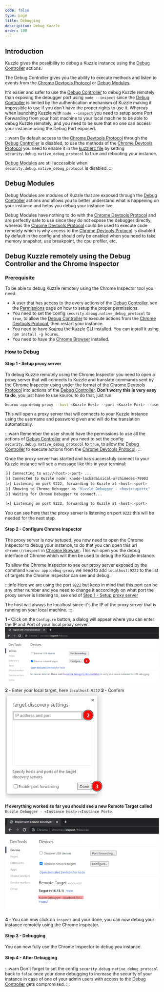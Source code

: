 ```yaml
---
code: false
type: page
title: Debugging
description: Debug Kuzzle
order: 100
---
```


## Introduction

Kuzzle gives the possibility to debug a Kuzzle instance using the [Debug Controller](/core/2/api/controllers/debug) actions.

The Debug Controller gives you the ability to execute methods and listen to events from the [Chrome Devtools Protocol](https://chromedevtools.github.io/devtools-protocol/v8) or [Debug Modules](#debug-modules).

It's easier and safer to use the [Debug Controller](/core/2/api/controllers/debug) to debug Kuzzle remotely than exposing the debugger port using `node --inspect` since the [Debug Controller](/core/2/api/controllers/debug) is limited by the authentication mechanism of Kuzzle making it impossible to use if you don't have the proper rights to use it.
Whereas when launching Kuzzle with `node --inspect` you need to setup some Port Forwarding from your host machine to your local machine to be able to debug Kuzzle remotely, and you need to be sure that no one can access your instance using the Debug Port exposed.

:::warn
By default access to the [Chrome Devtools Protocol](https://chromedevtools.github.io/devtools-protocol/v8) through the [Debug Controller](/core/2/api/controllers/debug) is disabled, to use the methods of the [Chrome Devtools Protocol](https://chromedevtools.github.io/devtools-protocol/v8) you need to enable it in the [kuzzlerc file](https://github.com/kuzzleio/kuzzle/blob/master/.kuzzlerc.sample)
by setting `security.debug.native_debug_protocol` to true and rebooting your instance.

[Debug Modules](#debug-modules) are still accessible when `security.debug.native_debug_protocol` is disabled.
:::

## Debug Modules

Debug Modules are modules of Kuzzle that are exposed through the [Debug Controller](/core/2/api/controllers/debug) actions and allows you to better understand what is happening on your instance and helps you debug your instance live.

Debug Modules have nothing to do with the [Chrome Devtools Protocol](https://chromedevtools.github.io/devtools-protocol/v8) and are perfectly safe to use since they do not expose the debugger directly, whereas the [Chrome Devtools Protocol](https://chromedevtools.github.io/devtools-protocol/v8) could be used to execute code remotely which is why access to the [Chrome Devtools Protocol](https://chromedevtools.github.io/devtools-protocol/v8) is disabled by default in the config and should only be enabled when you need to take memory snapshot, use breakpoint, the cpu profiler, etc.

## Debug Kuzzle remotely using the Debug Controller and the Chrome Inspector

### Prerequisite

To be able to debug Kuzzle remotely using the Chrome Inspector tool you need:

- A user that has access to the every actions of the [Debug Controller](/core/2/api/controllers/debug), see the [Permissions](/core/2/main-concepts/permissions) page on how to setup the proper permissions.
- You need to set the config `security.debug.native_debug_protocol` to `true`, to allow the [Debug Controller](/core/2/api/controllers/debug) to execute actions from the [Chrome Devtools Protocol](https://chromedevtools.github.io/devtools-protocol/v8), then restart your instance. 
- You need to have [Kourou](https://github.com/kuzzleio/kourou) the Kuzzle CLI installed. You can install it using `npm install -g kourou`.
- You need to have the [Chrome Browser](https://www.google.com/intl/en_en/chrome/) installed.

### How to Debug

#### Step 1 - Setup proxy server

To debug Kuzzle remotely using the Chrome Inspector you need to open a proxy server that will connects to Kuzzle and translate commands sent by the Chrome Inspector using under the format of the [Chrome Devtools Protocol](https://chromedevtools.github.io/devtools-protocol/v8) into actions of the [Debug Controller](/core/2/api/controllers/debug).
**Don't worry this is very easy to do**, you just have to use kourou to do that, just run

```bash
kourou app:debug-proxy --host <Kuzzle Host> --port <Kuzzle Port> --username <username> --password <user password>
```

This will open a proxy server that will connects to your Kuzzle instance using the username and password given and will do the translation automatically.

:::warn
Remember the user should have the permissions to use all the actions of [Debug Controller](/core/2/api/controllers/debug) and you need to set the config `security.debug.native_debug_protocol` to `true`, to allow the [Debug Controller](/core/2/api/controllers/debug) to execute actions from the [Chrome Devtools Protocol](https://chromedevtools.github.io/devtools-protocol/v8).
:::

Once the proxy server has started and has successfuly connect to your Kuzzle instance will see a message like this in your terminal:
```bash
[ℹ] Connecting to ws://<host>:<port> ...
[ℹ] Connected to Kuzzle node: knode-lackadaisical-archimedes-79903
[✔] Listening on port 9222, forwarding to Kuzzle at <host>:<port>
[ℹ] Showing to Chrome Debugger as "Kuzzle Debugger - <host>:<port>"
[ℹ] Waiting for Chrome Debugger to connect...
```

```bash
[✔] Listening on port 9222, forwarding to Kuzzle at <host>:<port>
```
You can see here that the proxy server is listening on port `9222` this will be needed for the next step.

#### Step 2 - Configure Chrome Inspector

The proxy server is now setuped, you now need to open the Chrome Inspector to debug your instance, to do that you can open this url `chrome://inspect` in [Chrome Browser](https://www.google.com/intl/en_en/chrome/).
This will open you the debug interface of Chrome which will then be used to debug the Kuzzle instance.

To allow the Chrome Inspector to see our proxy server exposed by the command `kourou app:debug-proxy`
we need to add `localhost:9222` to the list of targets the Chrome Inspector can see and debug.

:::info
Here we are using the port `9222` but keep in mind that this port can be any other number and you need to change it accordingly on what port the proxy server is listening to, see end of [Step 1 - Setup proxy server](#step-1---setup-server-proxy)

The host will always be localhost since it's the IP of the proxy server that is running on your local machine.
:::

**1 -** Click on the `Configure` button, a dialog will appear where you can enter the IP and Port of your local proxy server.
![Image Configure Chrome Inspector Step 1](./config_step_1.png)

**2 -** Enter your local target, here  `localhost:9222`
**3 -** Confirm
![Image Configure Chrome Inspector Step 2](./config_step_2.png)

**If everything worked so far you should see a new Remote Target called** `Kuzzle Debugger - <Instance Host>:<Instance Port>`.

![Image Configure Chrome Inspector Step 3](./config_step_3.png)

**4 -** You can now click on `inspect` and your done, you can now debug your instance remotely using the Chrome Inspector.

#### Step 3 - Debugging

You can now fully use the Chrome Inspector to debug you instance.

#### Step 4 - After Debugging

:::warn
Don't forget to set the config `security.debug.native_debug_protocol` back to `false` once your done debugging to increase the security of your instance in case of one of your admin users with access to the [Debug Controller](/core/2/api/controllers/debug) gets compromised.
:::